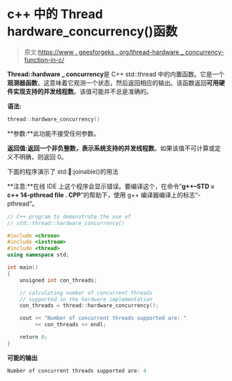 # c++ 中的 Thread hardware_concurrency()函数

> 原文:[https://www . geesforgeks . org/thread-hardware _ concurrency-function-in-c/](https://www.geeksforgeeks.org/thread-hardware_concurrency-function-in-c/)

**Thread::hardware _ concurrency**是 C++ std::thread 中的内置函数。它是一个**观测器函数**，这意味着它观测一个状态，然后返回相应的输出。该函数返回**可用硬件实现支持的并发线程数**。该值可能并不总是准确的。

**语法:**

```cpp
thread::hardware_concurrency()
```

**参数:**此功能不接受任何参数。

**返回值:**返回一个非负整数，表示系统支持的**并发线程数**。如果该值不可计算或定义不明确，则返回 0。

下面的程序演示了 std::thread::joinable()的用法

**注意:**在线 IDE 上这个程序会显示错误。要编译这个，在命令“**g++–STD = c++ 14-pthread file . CPP**”的帮助下，使用 g++ 编译器编译上的标志“-pthread”。

```cpp
// C++ program to demonstrate the use of
// std::thread::hardware_concurrency()

#include <chrono>
#include <iostream>
#include <thread>
using namespace std;

int main()
{
    unsigned int con_threads;

    // calculating number of concurrent threads
    // supported in the hardware implementation
    con_threads = thread::hardware_concurrency();

    cout << "Number of concurrent threads supported are: "
         << con_threads << endl;

    return 0;
}
```

**可能的输出**

```cpp
Number of concurrent threads supported are: 4
```
